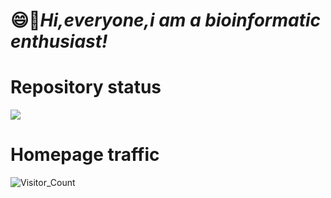 # 😄🎊***Hi,everyone,i am a bioinformatic enthusiast!***
# Repository status
![](https://github-readme-stats.vercel.app/api?username=BioinfoCSM&show_icons=true&theme=transparent)
# Homepage traffic
![Visitor_Count](https://profile-counter.glitch.me/BioinfoCSM.com/count.svg)
